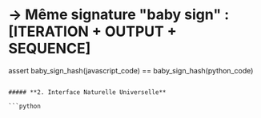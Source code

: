 # → Même signature "baby sign" : [ITERATION + OUTPUT + SEQUENCE]
assert baby_sign_hash(javascript_code) == baby_sign_hash(python_code)
```

##### **2. Interface Naturelle Universelle**

```python
